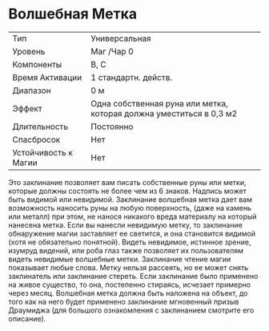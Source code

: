 
# Волшебная Метка

| | |
|---|---|
|Тип|Универсальная|
|Уровень| Маг /Чар 0|
|Компоненты| В, С|
|Время Активации| 1 стандартн. действ.|
|Диапазон| 0 м|
|Эффект| Одна собственная руна или метка, которая должна уместиться в 0,3 м2|
|Длительность| Постоянно|
|Спасбросок| Нет|
|Устойчивость к Магии| Нет|

Это заклинание позволяет вам писать собственные руны или метки, которые должны состоять не более чем из 6 знаков. Надпись может быть видимой или невидимой. Заклинание волшебная метка дает вам возможность наносить руны на любую поверхность, (даже на камень или металл) при этом, не нанося никакого вреда материалу на который нанесена метка. Если вы нанесли невидимую метку, то заклинание обнаружение магии заставляет ее светится, и она становится видимой (хотя не обязательно понятной). Видеть невидимое, истинное зрение, изумруд видений, или роба глаз также позволяет их пользователям видеть невидимые волшебные метки. Заклинание чтение магии показывает любые слова. Метку нельзя рассеять, но ее может снять заклинатель или заклинание стереть. Если заклинание было применено на живое существо, то она, постепенно стираясь, исчезает примерно через месяц. Волшебная метка должна быть наложена на объект, до того как на него будет применено заклинание мгновенный призыв Драумиджа (для большого ознакомления с заклинанием смотрите его описание).